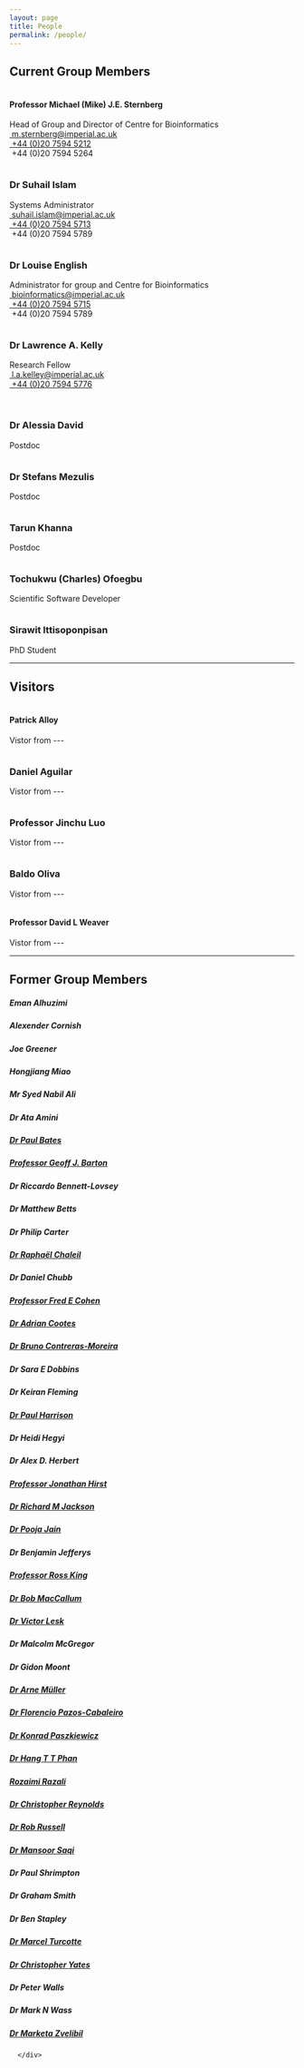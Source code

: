 ```yaml
---
layout: page
title: People
permalink: /people/
---
```

<div class="container">
      <div class="text-center">
        <div class="wow bounceInDown" data-wow-offset="0" data-wow-delay="0.3s">
          <h2>Current Group Members</h2>
        </div>
        <div class="row">
         <div class="col-md-3">
            <img src="assets/images/people/michael_sternberg.png" class="img-circle" alt="">
            <h4>Professor Michael (Mike) J.E. Sternberg</h4>
            <p>Head of Group and Director of Centre for Bioinformatics<br/>
            <span class="glyphicon glyphicon-envelope"></span><a href="mailto:m.sternberg@imperial.ac.uk">&nbsp;m.sternberg@imperial.ac.uk</a><br/>
            <span class="glyphicon glyphicon-phone-alt"></span><a href="callto:+44(0)2075945212">&nbsp;+44 (0)20 7594 5212</a><br/>  
            <span class="glyphicon glyphicon-print"></span>&nbsp;+44 (0)20 7594 5264</p>   
          </div>
          <div class="col-md-3">
            <img src="assets/images/people/suhail_islam.png" class="img-circle" alt="">
            <h3>Dr Suhail Islam</h3>
            <p>Systems Administrator<br/>
            <span class="glyphicon glyphicon-envelope"></span><a href="mailto:suhail.islam@imperial.ac.uk">&nbsp;suhail.islam@imperial.ac.uk</a><br/>
            <span class="glyphicon glyphicon-phone-alt"></span><a href="callto:+44(0)2075945713">&nbsp;+44 (0)20 7594 5713</a><br/>  
            <span class="glyphicon glyphicon-print"></span>&nbsp;+44 (0)20 7594 5789</p> 
          </div>
          <div class="col-md-3">
            <img src="assets/images/people/blank_woman.png" class="img-circle" alt="">
            <h3>Dr Louise English</h3>
            <p>Administrator for group and Centre for Bioinformatics<br/>
            <span class="glyphicon glyphicon-envelope"></span><a href="mailto:bioinformatics@imperial.ac.uk">&nbsp;bioinformatics@imperial.ac.uk</a><br/>
            <span class="glyphicon glyphicon-phone-alt"></span><a href="callto:+44(0)2075945715">&nbsp;+44 (0)20 7594 5715</a><br/>  
            <span class="glyphicon glyphicon-print"></span>&nbsp;+44 (0)20 7594 5789</p>
          </div>
          <div class="col-md-3">
            <img src="assets/images/people/lawrence_kelly.png" class="img-circle" alt="">
            <h3>Dr Lawrence A. Kelly</h3>
            <p>Research Fellow<br/>
            <span class="glyphicon glyphicon-envelope"></span><a href="mailto:l.a.kelley@imperial.ac.uk">&nbsp;l.a.kelley@imperial.ac.uk</a><br/>
            <span class="glyphicon glyphicon-phone-alt"></span><a href="callto:+44(0)2075945776">&nbsp;+44 (0)20 7594 5776</a></p>
          </div>   
      </div> 
      <br/>
      <div class="row">
          <div class="col-md-3">
            <img src="assets/images/people/alessia_david.png" class="img-circle" alt="">
            <h3>Dr Alessia David</h3>
            <p>Postdoc</p>
          </div>         
          <div class="col-md-3">
            <img src="assets/images/people/blank_man.png" class="img-circle" alt="">
            <h3>Dr Stefans Mezulis</h3>
            <p>Postdoc</p>
          </div>
          <div class="col-md-3">
            <img src="assets/images/people/tarun_khanna.png" class="img-circle" alt="">
            <h3>Tarun Khanna</h3>
            <p>Postdoc</p>
          </div>
          <div class="col-md-3">
            <img src="assets/images/people/charles_ofoegbu.png" class="img-circle" alt="">
            <h3>Tochukwu (Charles) Ofoegbu</h3>
            <p>Scientific Software Developer</p>
          </div>          
      </div>
            <div class="row">
          <div class="col-md-3">
            <img src="assets/images/people/sirawit_ittisoponpisan.png" class="img-circle" alt="">
            <h3>Sirawit Ittisoponpisan</h3>
            <p>PhD Student</p>
          </div>
          <!--<div class="col-md-3">
            <img src="assets/images/people/blank_woman.png" class="img-circle" alt="">
            <h3>Person</h3>
            <p>Position</p>
          </div>
          <div class="col-md-3">
            <img src="assets/images/people/blank_man.png" class="img-circle" alt="">
            <h3>Person</h3>
            <p>Position</p>
          </div>
          <div class="col-md-3">
            <img src="assets/images/people/blank_man.png" class="img-circle" alt="">
            <h3>Person</h3>
            <p>Position</p>
          </div>  -->        
      </div>
      <hr/>    
      <div class="wow bounceInDown" data-wow-offset="0" data-wow-delay="0.3s">
          <h2>Visitors</h2>
        </div>
        <div class="row">
         <div class="col-md-3">
            <img src="assets/images/people/blank_man.png" class="img-circle" alt="">
            <h4>Patrick Alloy</h4>
            <p>Vistor from ---</p>   
          </div>
          <div class="col-md-3">
            <img src="assets/images/people/blank_man.png" class="img-circle" alt="">
            <h3>Daniel Aguilar</h3>
            <p>Vistor from ---</p> 
          </div>
          <div class="col-md-3">
            <img src="assets/images/people/blank_man.png" class="img-circle" alt="">
            <h3>Professor Jinchu Luo</h3>
            <p>Vistor from ---</p>
          </div>
          <div class="col-md-3">
            <img src="assets/images/people/blank_man.png" class="img-circle" alt="">
            <h3>Baldo Oliva</h3>
            <p>Vistor from ---</p>
          </div>   
      </div> 
        <div class="row">
         <div class="col-md-3">
            <img src="assets/images/people/blank_man.png" class="img-circle" alt="">
            <h4>Professor David L Weaver</h4>
            <p>Vistor from ---</p>   
          </div> 
      </div>  
      </div>
      <hr/>
       <div class="text-center">
         <div class="wow bounceInDown" data-wow-offset="0" data-wow-delay="0.3s">
          <h2>Former Group Members</h2>
        </div>
        </div>
        <div class="row">
       <div class="col-md-3">
            <h5>Eman Alhuzimi</h5>
          </div>         
          <div class="col-md-3">
            <h5>Alexender Cornish</h5>
          </div>
          <div class="col-md-3">
            <h5>Joe Greener</h5>
          </div>
          <div class="col-md-3">
            <h5>Hongjiang Miao</h5>
          </div>
       </div>	
       <div class="row">
       <div class="col-md-3">
            <h5>Mr Syed Nabil Ali</h5>
          </div>         
          <div class="col-md-3">
            <h5>Dr Ata Amini</h5>
          </div>
          <div class="col-md-3">
            <h5><a href="http://www.bmm.icnet.uk/~bates03/" target="_blank">Dr Paul Bates</a></h5>
          </div>
                 <div class="col-md-3">
            <h5><a href="http://www.compbio.dundee.ac.uk/index.htm" target="_blank">Professor Geoff J. Barton</a></h5>
          </div> 
       </div>
       <div class="row">          
       <div class="col-md-3">
            <h5>Dr Riccardo Bennett-Lovsey</h5>
          </div>         
          <div class="col-md-3">
            <h5>Dr Matthew Betts</h5>
          </div>     <div class="col-md-3">
            <h5>Dr Philip Carter</h5>
          </div>         
          <div class="col-md-3">
            <h5><a href="http://www.bmm.icnet.uk/~chalei01/" target="_blank">Dr Rapha&euml;l Chaleil</a></h5>
          </div>
       </div>
 <div class="row">
       <div class="col-md-3">
            <h5>Dr Daniel Chubb</h5>
          </div>         
          <div class="col-md-3">
            <h5><a href="http://www.cmpharm.ucsf.edu/cohen/" target="_blank">Professor Fred E Cohen</a></h5>
          </div>
          <div class="col-md-3">
            <h5><a href="http://biolinfo.org/wikipedia/index.php/Dr._Adrian_Cootes" target="_blank">Dr Adrian Cootes</a></h5>
          </div>
          <div class="col-md-3">
            <h5><a href="http://www.eead.csic.es/compbio/staff/bruno_contreras_moreira.html" target="_blank">Dr Bruno Contreras-Moreira</a></h5>
          </div>
       </div>
       <div class="row">
       <div class="col-md-3">
            <h5>Dr Sara E Dobbins</h5>
          </div>         
          <div class="col-md-3">
            <h5>Dr Keiran Fleming</h5>
          </div>
          <div class="col-md-3">
            <h5><a href="http://biology.mcgill.ca/faculty/harrison/" target="_blank">Dr Paul Harrison</a></h5>
          </div>
          <div class="col-md-3">
            <h5>Dr Heidi Hegyi</h5>
          </div>
       </div>

<div class="row">
       <div class="col-md-3">
            <h5>Dr Alex D. Herbert</h5>
          </div>         
          <div class="col-md-3">
            <h5><a href="http://comp.chem.nottingham.ac.uk/members/hirst.html" target="_blank">Professor Jonathan Hirst</a></h5>
          </div>
          <div class="col-md-3">
            <h5><a href="http://bmbpcu36.leeds.ac.uk/~richard/" target="_blank">Dr Richard M Jackson</a></h5>
          </div>
          <div class="col-md-3">
            <h5><a href="~jain/">Dr Pooja Jain</a></h5>
          </div>
       </div>
       <div class="row">
       <div class="col-md-3">
            <h5>Dr Benjamin Jefferys</h5>
          </div>         
          <div class="col-md-3">
            <h5><a href="http://www.aber.ac.uk/~dcswww/Admin/staff/HTML/rdk.html" target="_blank">Professor Ross King</a></h5>
          </div>
          <div class="col-md-3">
            <h5><a href="http://openwetware.org/wiki/Kafatos:MacCallum,_Bob" target="_blank">Dr Bob MacCallum</a></h5>
          </div>
          <div class="col-md-3">
            <h5><a href="~vil/">Dr Victor Lesk</a></h5>
          </div>
       </div>
<div class="row">
       <div class="col-md-3">
            <h5>Dr Malcolm McGregor</h5>
          </div>         
          <div class="col-md-3">
            <h5>Dr Gidon Moont</h5>
          </div>
          <div class="col-md-3">
            <h5><a href="http://www.bioinformatics.org/developer/?form_dev=38075" target="_blank">Dr Arne M&#252;ller</a></h5>
          </div>
          <div class="col-md-3">
            <h5><a href="http://www.pdg.cnb.uam.es/pazos/" target="_blank">Dr Florencio Pazos-Cabaleiro</a></h5>
          </div>
       </div>
       <div class="row">
       <div class="col-md-3">
            <h5><a href="http://www.plymouth.ac.uk/pages/dynamic.asp?page=staffdetails&id=khpaszkiewicz" target="_blank">Dr Konrad Paszkiewicz</a></h5>
          </div>         
          <div class="col-md-3">
            <h5><a href="~hang/">Dr Hang T T Phan</a></h5>
          </div>
          <div class="col-md-3">
            <h5><a href="~rr608/">Rozaimi Razali</a></h5>
          </div>
          <div class="col-md-3">
            <h5><a href="~chris/">Dr Christopher Reynolds</a></h5>
          </div>
       </div>			  

<div class="row">
       <div class="col-md-3">
            <h5><a href="http://www.russell.embl-heidelberg.de/people/rob/" target="_blank">Dr Rob Russell</a></h5>
          </div>         
          <div class="col-md-3">
            <h5><a href="http://www.rothamsted.ac.uk/bab/index.php?folder=home&page=people&people=91&group=people" target="_blank">Dr Mansoor Saqi</a></h5>
          </div>
          <div class="col-md-3">
            <h5>Dr Paul Shrimpton</h5>
          </div>
          <div class="col-md-3">
            <h5>Dr Graham Smith</h5>
          </div>
       </div>

<div class="row">
       <div class="col-md-3">
            <h5>Dr Ben Stapley</h5>
          </div>         
          <div class="col-md-3">
            <h5><a href="http://www.site.uottawa.ca/~turcotte/" target="_blank">Dr Marcel Turcotte</a></h5>
          </div>
          <div class="col-md-3">
            <h5><a href="~cy1211/">Dr Christopher Yates</a></h5>
          </div>
          <div class="col-md-3">
            <h5>Dr Peter Walls</h5>
          </div>
       </div>	
       <div class="row">
       	<div class="col-md-3">
            <h5>Dr Mark N Wass</h5>
        </div>         
        <div class="col-md-3">
            <h5><a href="http://www.icr.ac.uk/research/research_profiles/7218.shtml" target="_blank">Dr Marketa Zvelibil</a></h5>
        </div>
       </div>	
       
        
       
       
      </div>      
</div>
</div>